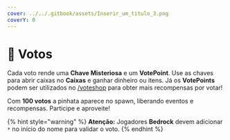 ```yaml
---
cover: ../../.gitbook/assets/Inserir_um_titulo_3.png
coverY: 0
---
```


# 🔑 Votos

Cada voto rende uma  **Chave Misteriosa** e um **VotePoint**. Use as chaves para abrir caixas no **Caixas** e ganhar dinheiro ou itens. Já os **VotePoints** podem ser utilizados no [/voteshop](voteshop.md) para obter mais recompensas por votar!

Com **100 votos** a pinhata aparece no spawn, liberando eventos e recompensas. Participe e aproveite!

{% hint style="warning" %}
**Atenção:** Jogadores **Bedrock** devem adicionar `*` no início do nome para validar o voto.
{% endhint %}

